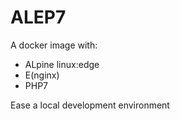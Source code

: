 # ALEP7

A docker image with:

 * ALpine linux:edge
 * E(nginx)
 * PHP7

Ease a local development environment
